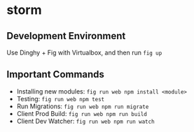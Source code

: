 storm
=====

## Development Environment ##

Use Dinghy + Fig with Virtualbox, and then run `fig up`

## Important Commands ##

- Installing new modules: `fig run web npm install <module>`
- Testing: `fig run web npm test`
- Run Migrations: `fig run web npm run migrate`
- Client Prod Build: `fig run web npm run build`
- Client Dev Watcher: `fig run web npm run watch`


